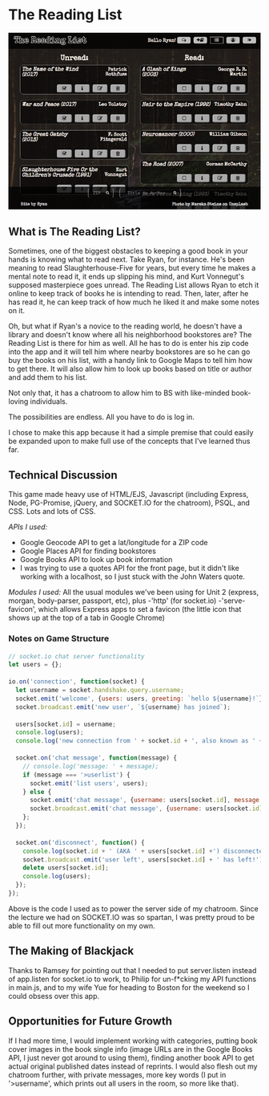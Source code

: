 # The Reading List

![Screenshot](./assets/reading-list-screenshot.png)

## What is The Reading List?

Sometimes, one of the biggest obstacles to keeping a good book in your hands is knowing what to read next. Take Ryan, for instance. He's been meaning to read Slaughterhouse-Five for years, but every time he makes a mental note to read it, it ends up slipping his mind, and Kurt Vonnegut's supposed masterpiece goes unread. The Reading List allows Ryan to etch it online to keep track of books he is intending to read. Then, later, after he has read it, he can keep track of how much he liked it and make some notes on it.

Oh, but what if Ryan's a novice to the reading world, he doesn't have a library and doesn't know where all his neighborhood bookstores are? The Reading List is there for him as well. All he has to do is enter his zip code into the app and it will tell him where nearby bookstores are so he can go buy the books on his list, with a handy link to Google Maps to tell him how to get there. It will also allow him to look up books based on title or author and add them to his list.

Not only that, it has a chatroom to allow him to BS with like-minded book-loving individuals.

The possibilities are endless. All you have to do is log in.

I chose to make this app because it had a simple premise that could easily be expanded upon to make full use of the concepts that I've learned thus far.

## Technical Discussion

This game made heavy use of HTML/EJS, Javascript (including Express, Node, PG-Promise, jQuery, and SOCKET.IO for the chatroom), PSQL, and CSS. Lots and lots of CSS.

*APIs I used:*
- Google Geocode API to get a lat/longitude for a ZIP code
- Google Places API for finding bookstores
- Google Books API to look up book information
- I was trying to use a quotes API for the front page, but it didn't like working with a localhost, so I just stuck with the John Waters quote.

*Modules I used:*
All the usual modules we've been using for Unit 2 (express, morgan, body-parser, passport, etc), plus
-'http' (for socket.io)
-'serve-favicon', which allows Express apps to set a favicon (the little icon that shows up at the top of a tab in Google Chrome)

### Notes on Game Structure

```javascript
// socket.io chat server functionality
let users = {};

io.on('connection', function(socket) {
  let username = socket.handshake.query.username;
  socket.emit('welcome', {users: users, greeting: `hello ${username}!`});
  socket.broadcast.emit('new user', `${username} has joined`);

  users[socket.id] = username;
  console.log(users);
  console.log('new connection from ' + socket.id + ', also known as ' + users[socket.id]);

  socket.on('chat message', function(message) {
    // console.log('message: ' + message);
    if (message === '>userlist') {
      socket.emit('list users', users);
    } else {
      socket.emit('chat message', {username: users[socket.id], message: message});
      socket.broadcast.emit('chat message', {username: users[socket.id], message: message});
    };
  });

  socket.on('disconnect', function() {
    console.log(socket.id + ' (AKA ' + users[socket.id] +') disconnected');
    socket.broadcast.emit('user left', users[socket.id] + ' has left!')
    delete users[socket.id];
    console.log(users);
  });
});
```
Above is the code I used as to power the server side of my chatroom. Since the lecture we had on SOCKET.IO was so spartan, I was pretty proud to be able to fill out more functionality on my own.

## The Making of Blackjack

Thanks to Ramsey for pointing out that I needed to put server.listen instead of app.listen for socket.io to work, to Philip for un-f*cking my API functions in main.js, and to my wife Yue for heading to Boston for the weekend so I could obsess over this app.


## Opportunities for Future Growth

If I had more time, I would implement working with categories, putting book cover images in the book single info (image URLs are in the Google Books API, I just never got around to using them), finding another book API to get actual original published dates instead of reprints. I would also flesh out my chatroom further, with private messages, more key words (I put in '>username', which prints out all users in the room, so more like that). 